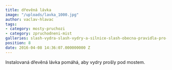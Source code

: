 ```yaml
---
title: dřevěná lávka
image: "/uploads/lavka_1000.jpg"
author: vaclav-hlavac
tags:
- category: mosty-pruchozi
- category: zpruchodneni-mist
galleries: slash-vydra-slash-vydry-a-silnice-slash-obecna-pravidla-pro-upravu-rizikovych-mist
position: 8
date: 2016-04-08 14:36:07.000000000 Z
---
```

Instalovaná dřevěná lávka pomáhá, aby vydry prošly pod mostem.

